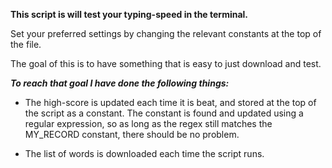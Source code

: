**This script is will test your typing-speed in the terminal.**

Set your preferred settings by changing the relevant constants at the top of the file.

The goal of this is to have something that is easy to just download and test.


***To reach that goal I have done the following things:***


- The high-score is updated each time it is beat, and stored at the top of the script as a constant.
The constant is found and updated using a regular expression, so as long as the regex still matches the MY_RECORD constant, there should be no problem.


- The list of words is downloaded each time the script runs.